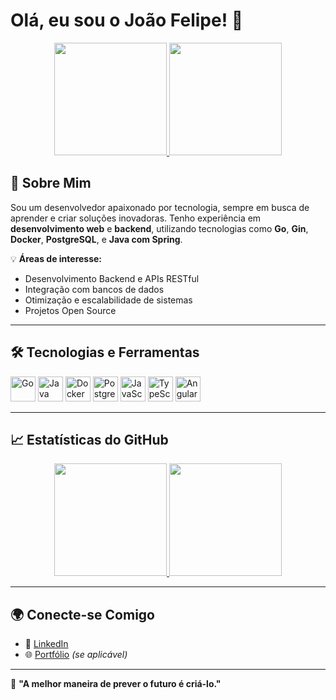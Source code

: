 # Olá, eu sou o João Felipe! 👋

<div align="center">
  <a href="https://github.com/JoaoFelipe007">
    <img height="180em" src="https://github-readme-stats.vercel.app/api?username=JoaoFelipe007&show_icons=true&theme=github_dark&include_all_commits=true&count_private=true"/>
    <img height="180em" src="https://github-readme-stats.vercel.app/api/top-langs/?username=JoaoFelipe007&layout=compact&langs_count=7&theme=github_dark"/>
  </a>
</div>

## 🚀 Sobre Mim

Sou um desenvolvedor apaixonado por tecnologia, sempre em busca de aprender e criar soluções inovadoras. Tenho experiência em **desenvolvimento web** e **backend**, utilizando tecnologias como **Go**, **Gin**, **Docker**, **PostgreSQL**, e **Java com Spring**.

💡 **Áreas de interesse:**
- Desenvolvimento Backend e APIs RESTful
- Integração com bancos de dados
- Otimização e escalabilidade de sistemas
- Projetos Open Source

---

## 🛠️ Tecnologias e Ferramentas

<div>
  <img src="https://cdn.jsdelivr.net/gh/devicons/devicon/icons/go/go-original.svg" alt="Go" width="40" height="40"/>
  <img src="https://cdn.jsdelivr.net/gh/devicons/devicon/icons/java/java-original.svg" alt="Java" width="40" height="40"/>
  <img src="https://cdn.jsdelivr.net/gh/devicons/devicon/icons/docker/docker-original.svg" alt="Docker" width="40" height="40"/>
  <img src="https://cdn.jsdelivr.net/gh/devicons/devicon/icons/postgresql/postgresql-original.svg" alt="PostgreSQL" width="40" height="40"/>
  <img src="https://cdn.jsdelivr.net/gh/devicons/devicon/icons/javascript/javascript-original.svg" alt="JavaScript" width="40" height="40"/>
  <img src="https://cdn.jsdelivr.net/gh/devicons/devicon/icons/typescript/typescript-original.svg" alt="TypeScript" width="40" height="40"/>
  <img src="https://cdn.jsdelivr.net/gh/devicons/devicon/icons/angularjs/angularjs-original.svg" alt="Angular" width="40" height="40"/>
</div>

---

## 📈 Estatísticas do GitHub

<div align="center">
  <a href="https://github.com/JoaoFelipe007">
    <img height="180em" src="https://github-readme-stats.vercel.app/api?username=JoaoFelipe007&show_icons=true&theme=github_dark&include_all_commits=true&count_private=true"/>
    <img height="180em" src="https://github-readme-stats.vercel.app/api/top-langs/?username=JoaoFelipe007&layout=compact&langs_count=7&theme=github_dark"/>
  </a>
</div>

---

## 🌍 Conecte-se Comigo

- 💼 [LinkedIn](https://www.linkedin.com/in/joaofelipe007/)
- 🌐 [Portfólio](https://joaofelipe007.dev) *(se aplicável)*

---

🎯 **"A melhor maneira de prever o futuro é criá-lo."**
